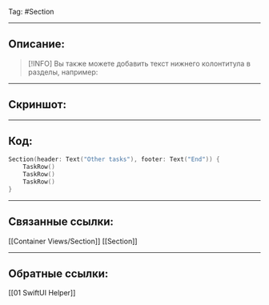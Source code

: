Tag: #Section 

---
## Описание:
> [!INFO] Вы также можете добавить текст нижнего колонтитула в разделы, например:

---
## Скриншот:


---
## Код:

``` swift
Section(header: Text("Other tasks"), footer: Text("End")) {
    TaskRow()
    TaskRow()
    TaskRow()
}

```

---
## Связанные ссылки:
[[Container Views/Section]]
[[Section]]

---
## Обратные ссылки:
[[01 SwiftUI Helper]]